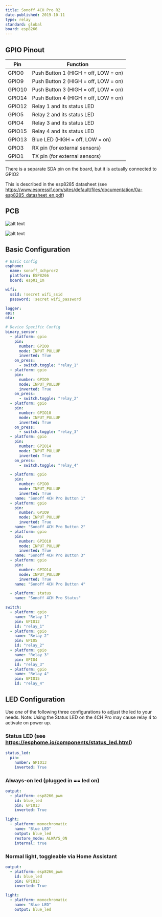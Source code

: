 ```yaml
---
title: Sonoff 4CH Pro R2
date-published: 2019-10-11
type: relay
standard: global
board: esp8266
---
```


## GPIO Pinout

| Pin    | Function                             |
| ------ | ------------------------------------ |
| GPIO0  | Push Button 1 (HIGH = off, LOW = on) |
| GPIO9  | Push Button 2 (HIGH = off, LOW = on) |
| GPIO10 | Push Button 3 (HIGH = off, LOW = on) |
| GPIO14 | Push Button 4 (HIGH = off, LOW = on) |
| GPIO12 | Relay 1 and its status LED           |
| GPIO5  | Relay 2 and its status LED           |
| GPIO4  | Relay 3 and its status LED           |
| GPIO15 | Relay 4 and its status LED           |
| GPIO13 | Blue LED (HIGH = off, LOW = on)      |
| GPIO3  | RX pin (for external sensors)        |
| GPIO1  | TX pin (for external sensors)        |

There is a separate SDA pin on the board, but it is actually connected to GPIO2

This is described in the esp8285 datasheet (see <https://www.espressif.com/sites/default/files/documentation/0a-esp8285_datasheet_en.pdf>)

## PCB

![alt text](/sonoff-4chpro.JPG "Sonoff 4CH Pro R3 V1.1 PCB")

![alt text](/sonoff-4chpro-rear.JPG "Sonoff 4CH Pro R3 V1.1 PCB rear")

## Basic Configuration

```yaml
# Basic Config
esphome:
  name: sonoff_4chpror2
  platform: ESP8266
  board: esp01_1m

wifi:
  ssid: !secret wifi_ssid
  password: !secret wifi_password

logger:
api:
ota:

# Device Specific Config
binary_sensor:
  - platform: gpio
    pin:
      number: GPIO0
      mode: INPUT_PULLUP
      inverted: True
    on_press:
      - switch.toggle: "relay_1"
  - platform: gpio
    pin:
      number: GPIO9
      mode: INPUT_PULLUP
      inverted: True
    on_press:
      - switch.toggle: "relay_2"
  - platform: gpio
    pin:
      number: GPIO10
      mode: INPUT_PULLUP
      inverted: True
    on_press:
      - switch.toggle: "relay_3"
  - platform: gpio
    pin:
      number: GPIO14
      mode: INPUT_PULLUP
      inverted: True
    on_press:
      - switch.toggle: "relay_4"

  - platform: gpio
    pin:
      number: GPIO0
      mode: INPUT_PULLUP
      inverted: True
    name: "Sonoff 4CH Pro Button 1"
  - platform: gpio
    pin:
      number: GPIO9
      mode: INPUT_PULLUP
      inverted: True
    name: "Sonoff 4CH Pro Button 2"
  - platform: gpio
    pin:
      number: GPIO10
      mode: INPUT_PULLUP
      inverted: True
    name: "Sonoff 4CH Pro Button 3"
  - platform: gpio
    pin:
      number: GPIO14
      mode: INPUT_PULLUP
      inverted: True
    name: "Sonoff 4CH Pro Button 4"

  - platform: status
    name: "Sonoff 4CH Pro Status"

switch:
  - platform: gpio
    name: "Relay 1"
    pin: GPIO12
    id: "relay_1"
  - platform: gpio
    name: "Relay 2"
    pin: GPIO5
    id: "relay_2"
  - platform: gpio
    name: "Relay 3"
    pin: GPIO4
    id: "relay_3"
  - platform: gpio
    name: "Relay 4"
    pin: GPIO15
    id: "relay_4"
```

## LED Configuration

Use _one_ of the following three configurations to adjust the led to your needs.  Note:  Using the Status LED on the 4CH Pro may cause relay 4 to activate on power up.

### Status LED (see <https://esphome.io/components/status_led.html>)

```yaml
status_led:
  pin:
    number: GPIO13
    inverted: True
```

### Always-on led (plugged in == led on)

```yaml
output:
  - platform: esp8266_pwm
    id: blue_led
    pin: GPIO13
    inverted: True

light:
  - platform: monochromatic
    name: "Blue LED"
    output: blue_led
    restore_mode: ALWAYS_ON
    internal: true
```

### Normal light, toggleable via Home Assistant

```yaml
output:
  - platform: esp8266_pwm
    id: blue_led
    pin: GPIO13
    inverted: True

light:
  - platform: monochromatic
    name: "Blue LED"
    output: blue_led
```
